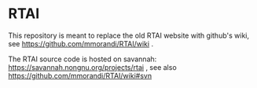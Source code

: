 # RTAI
This repository is meant to replace the old RTAI website with github's wiki, see https://github.com/mmorandi/RTAI/wiki .

The RTAI source code is hosted on savannah: https://savannah.nongnu.org/projects/rtai , see also https://github.com/mmorandi/RTAI/wiki#svn
